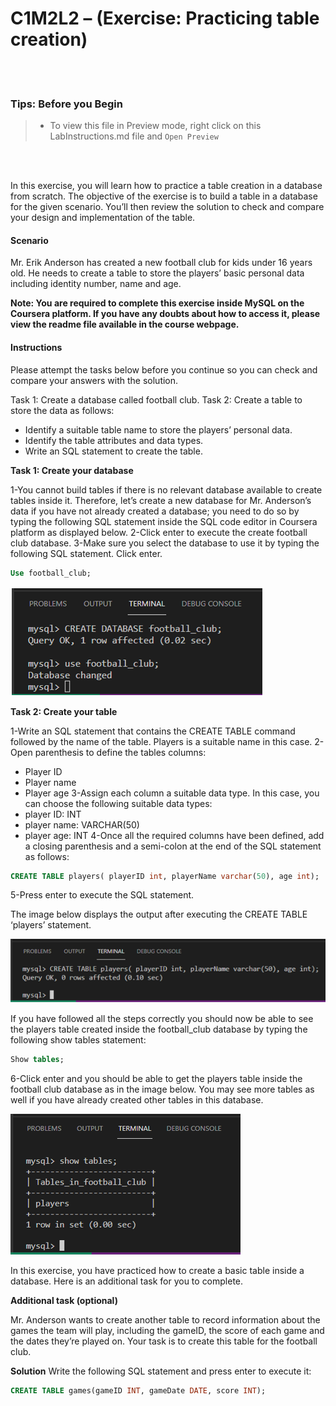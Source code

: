 # C1M2L2 – (Exercise: Practicing table creation)

<br><br>
 ### **Tips: Before you Begin**
> - To view this file in Preview mode, right click on this LabInstructions.md file and `Open Preview`

<br>
<br>

In this exercise, you will learn how to practice a table creation in a database from scratch. The objective of the exercise is to build a table in a database for the given scenario. You’ll then review the solution to check and compare your design and implementation of the table.   

#### Scenario
Mr. Erik Anderson has created a new football club for kids under 16 years old. He needs to create a table to store the players’ basic personal data including identity number, name and age.  

**Note: You are required to complete this exercise inside MySQL on the Coursera platform. If you have any doubts about how to access it, please view the readme file available in the course webpage.**

#### Instructions
Please attempt the tasks below before you continue so you can check and compare your answers with the solution.

Task 1: Create a database called football club. 
Task 2: Create a table to store the data as follows:
* Identify a suitable table name to store the players’ personal data. 
* Identify the table attributes and data types. 
* Write an SQL statement to create the table. 



**Task 1: Create your database**

1-You cannot build tables if there is no relevant database available to create tables inside it. Therefore, let’s create a new database for Mr. Anderson’s data if you have not already created a database; you need to do so by typing the following SQL statement inside the SQL code editor in Coursera platform as displayed below. 
2-Click enter to execute the create football club database. 
3-Make sure you select the database to use it by typing the following SQL statement. Click enter.


```SQL
Use football_club; 

```

![Use statement](PracticingTableCreationImages/Picture1.PNG)


**Task 2: Create your table**

1-Write an SQL statement that contains the CREATE TABLE command followed by the name of the table. Players is a suitable name in this case.
2-Open parenthesis to define the tables columns:  
* Player ID
* Player name 
* Player age
3-Assign each column a suitable data type. In this case, you can choose the following suitable data types:
* player ID: INT
* player name: VARCHAR(50)
* player age: INT 
4-Once all the required columns have been defined, add a closing parenthesis and a semi-colon at the end of the SQL statement as follows: 


```SQL
CREATE TABLE players( playerID int, playerName varchar(50), age int);

```

5-Press enter to execute the SQL statement. 

The image below displays the output after executing the CREATE TABLE ‘players’ statement.  

![Output](PracticingTableCreationImages/Picture2.PNG)


If you have followed all the steps correctly you should now be able to see the players table created inside the football_club database by typing the following show tables statement:


```SQL
Show tables;

```

6-Click enter and you should be able to get the players table inside the football club database as in the image below.  You may see more tables as well if you have already created other tables in this database.  

![Tables in football club database](PracticingTableCreationImages/Picture3.PNG)

In this exercise, you have practiced how to create a basic table inside a database. Here is an additional task for you to complete. 



**Additional task (optional)**

Mr. Anderson  wants to create another table to record information about the games the team will play, including the gameID, the score of each game and the dates they’re played on.      Your task is to create this table for the football club.  



**Solution**
Write the following SQL statement and press enter to execute it:

```SQL
CREATE TABLE games(gameID INT, gameDate DATE, score INT);   

```



